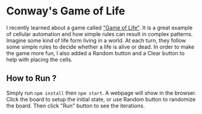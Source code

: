 # Conway's Game of Life
I recently learned about a game called ["Game of Life"](https://en.wikipedia.org/wiki/Conway%27s_Game_of_Life). It is a great example of cellular automation and how simple rules can result in complex patterns. Imagine some kind of life form living in a world. At each turn, they follow some simple rules to decide whether a life is alive or dead. In order to make the game more fun, I also added a Random button and a Clear button to help with placing the cells.
## How to Run ?
Simply run `npm install` then `npm start`. A webpage will show in the browser. Click the board to setup the initial state, or use Random button to randomize the board. Then click "Run" button to see the iterations.
